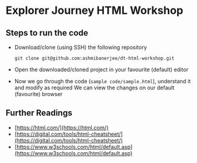 # Explorer Journey HTML Workshop

## Steps to run the code

* Download/clone (using SSH) the following repository
  
    `git clone git@github.com:ashmibanerjee/dt-html-workshop.git`
  
* Open the downloaded/cloned project in your favourite (default) editor
* Now we go through the code (`sample code/sample.html`), understand it and modify as required
We can view the changes on our default (favourite) browser


## Further Readings

 * [https://html.com/](https://html.com/)
 * [https://digital.com/tools/html-cheatsheet/](https://digital.com/tools/html-cheatsheet/)
 * [https://www.w3schools.com/html/default.asp](https://www.w3schools.com/html/default.asp)
